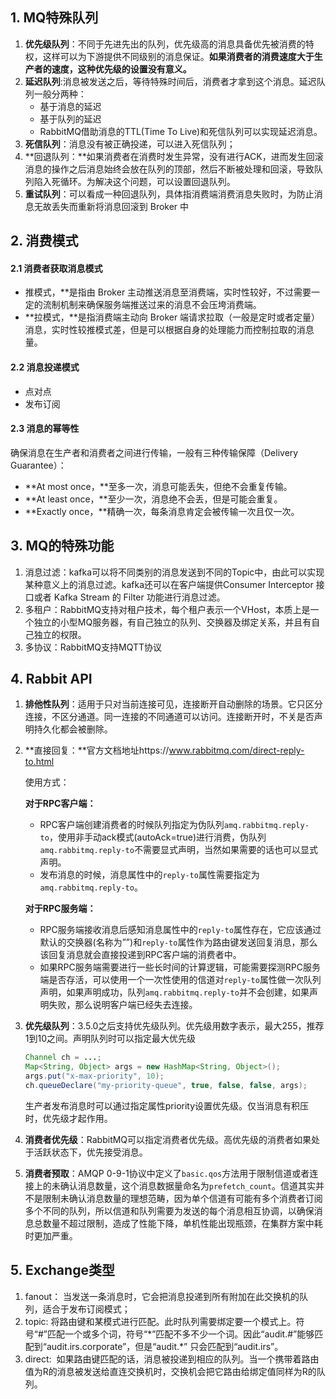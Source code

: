 ## 1. MQ特殊队列

1. **优先级队列**：不同于先进先出的队列，优先级高的消息具备优先被消费的特权，这样可以为下游提供不同级别的消息保证。**如果消费者的消费速度大于生产者的速度，这种优先级的设置没有意义。**
2. **延迟队列**:消息被发送之后，等待特殊时间后，消费者才拿到这个消息。延迟队列一般分两种：
   + 基于消息的延迟
   + 基于队列的延迟
   + RabbitMQ借助消息的TTL(Time To Live)和死信队列可以实现延迟消息。
3. **死信队列**：消息没有被正确投递，可以进入死信队列；
4. **回退队列：**如果消费者在消费时发生异常，没有进行ACK，进而发生回滚消息的操作之后消息始终会放在队列的顶部，然后不断被处理和回滚，导致队列陷入死循环。为解决这个问题，可以设置回退队列。
5. **重试队列**：可以看成一种回退队列，具体指消费端消费消息失败时，为防止消息无故丢失而重新将消息回滚到 Broker 中

## 2. 消费模式

#### 2.1 消费者获取消息模式

- 推模式，**是指由 Broker 主动推送消息至消费端，实时性较好，不过需要一定的流制机制来确保服务端推送过来的消息不会压垮消费端。
- **拉模式，**是指消费端主动向 Broker 端请求拉取（一般是定时或者定量）消息，实时性较推模式差，但是可以根据自身的处理能力而控制拉取的消息量。

#### 2.2 消息投递模式

+ 点对点
+ 发布订阅

#### 2.3 消息的幂等性

确保消息在生产者和消费者之间进行传输，一般有三种传输保障（Delivery Guarantee）：

- **At most once，**至多一次，消息可能丢失，但绝不会重复传输。
- **At least once，**至少一次，消息绝不会丢，但是可能会重复。
- **Exactly once，**精确一次，每条消息肯定会被传输一次且仅一次。



## 3. MQ的特殊功能

1. 消息过滤：kafka可以将不同类别的消息发送到不同的Topic中，由此可以实现某种意义上的消息过滤。kafka还可以在客户端提供Consumer Interceptor 接口或者 Kafka Stream 的 Filter 功能进行消息过滤。
2. 多租户：RabbitMQ支持对租户技术，每个租户表示一个VHost，本质上是一个独立的小型MQ服务器，有自己独立的队列、交换器及绑定关系，并且有自己独立的权限。
3. 多协议：RabbitMQ支持MQTT协议



## 4. Rabbit API

1. **排他性队列**：适用于只对当前连接可见，连接断开自动删除的场景。它只区分连接，不区分通道。同一连接的不同通道可以访问。连接断开时，不关是否声明持久化都会被删除。

2. **直接回复：**官方文档地址https://www.rabbitmq.com/direct-reply-to.html

   使用方式：

   **对于RPC客户端：**

   - RPC客户端创建消费者的时候队列指定为伪队列`amq.rabbitmq.reply-to`，使用非手动ack模式(autoAck=true)进行消费，伪队列`amq.rabbitmq.reply-to`不需要显式声明，当然如果需要的话也可以显式声明。
   - 发布消息的时候，消息属性中的`reply-to`属性需要指定为`amq.rabbitmq.reply-to`。

   **对于RPC服务端：**

   - RPC服务端接收消息后感知消息属性中的`reply-to`属性存在，它应该通过默认的交换器(名称为””)和`reply-to`属性作为路由键发送回复消息，那么该回复消息就会直接投递到RPC客户端的消费者中。
   - 如果RPC服务端需要进行一些长时间的计算逻辑，可能需要探测RPC服务端是否存活，可以使用一个一次性使用的信道对`reply-to`属性做一次队列声明，如果声明成功，队列`amq.rabbitmq.reply-to`并不会创建，如果声明失败，那么说明客户端已经失去连接。

3. **优先级队列**：3.5.0之后支持优先级队列。优先级用数字表示，最大255，推荐1到10之间。声明队列时可以指定最大优先级

   ```java
   Channel ch = ...;
   Map<String, Object> args = new HashMap<String, Object>();
   args.put("x-max-priority", 10);
   ch.queueDeclare("my-priority-queue", true, false, false, args);
   ```

   生产者发布消息时可以通过指定属性priority设置优先级。仅当消息有积压时，优先级才起作用。

4. **消费者优先级**：RabbitMQ可以指定消费者优先级。高优先级的消费者如果处于活跃状态下，优先接受消息。

5. **消费者预取**：AMQP 0-9-1协议中定义了`basic.qos`方法用于限制信道或者连接上的未确认消息数量，这个消息数据量命名为`prefetch_count`。信道其实并不是限制未确认消息数量的理想范畴，因为单个信道有可能有多个消费者订阅多个不同的队列，所以信道和队列需要为发送的每个消息相互协调，以确保消息总数量不超过限制，造成了性能下降，单机性能出现瓶颈，在集群方案中耗时更加严重。

## 5. Exchange类型

1. fanout： 当发送一条消息时，它会把消息投递到所有附加在此交换机的队列，适合于发布订阅模式；
2. topic: 将路由键和某模式进行匹配。此时队列需要绑定要一个模式上。符号“#”匹配一个或多个词，符号“\*”匹配不多不少一个词。因此“audit.#”能够匹配到“audit.irs.corporate”，但是“audit.*” 只会匹配到“audit.irs”。
3. direct:  如果路由键匹配的话，消息被投递到相应的队列。当一个携带着路由值为R的消息被发送给直连交换机时，交换机会把它路由给绑定值同样为R的队列。







